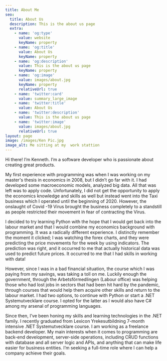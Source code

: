 ```yaml
---
title: About Me
seo:
  title: About Us
  description: This is the about us page
  extra:
    - name: 'og:type'
      value: website
      keyName: property
    - name: 'og:title'
      value: About Us
      keyName: property
    - name: 'og:description'
      value: This is the about us page
      keyName: property
    - name: 'og:image'
      value: images/about.jpg
      keyName: property
      relativeUrl: true
    - name: 'twitter:card'
      value: summary_large_image
    - name: 'twitter:title'
      value: About Us
    - name: 'twitter:description'
      value: This is the about us page
    - name: 'twitter:image'
      value: images/about.jpg
      relativeUrl: true
layout: page
image: /images/Ken Pic.jpg
image_alt: Me sitting at my  work stattion
---
```

Hi there! I’m Kenneth. I’m a software developer who is passionate about creating great products.

My first experience with programming was when I was working on my master's thesis in economics in 2008, but I didn’t go far with it. I had developed some macroeconomic models, analyzed big data. All that was left was to apply code. Unfortunately, I did not get the opportunity to apply the economics knowledge and skills as well but instead went into the Taxi business which I operated until the beginning of 2020. However, the onslaught of Covid -19 Virus brought the business completely to a standstill as people restricted their movement in fear of contracting the Virus.

I decided to try learning Python with the hope that I would get back into the labour market and that I would combine my economics background with programming. It was a radically different experience. I distinctly remember the moment it clicked; I was watching the forex charts, and they were predicting the price movements for the week by using indicators. The prediction was right, and it occurred to me that actually historical data was used to predict future prices. It occurred to me that I had skills in working with data!

However, since I was in a bad financial situation, the course which I was paying from my savings, was taking a toll on me. Luckily enough the government, through the Arbetsförmedlingen (Labour office) was helping those who had lost jobs in sectors that had been hit hard by the pandemic, through courses that would help them acquire other skills and return to the labour market.  I had two options, to continue with Python or start a .NET Systemutvecklare course. I opted for the latter as I would also have  C# among my arsenal of programming languages.

Since then, I’ve been honing my skills and learning technologies in the .NET family. I recently graduated from Lexicon Yrekesutbildning 7-month intensive .NET Systemutvecklare course. I am working as a freelance backend developer.  My main interests when it comes to programming are back-end development, server-side operations, including CRUD functions with database and all server logic and APIs, and anything that can make life easier for business entities. I’m seeking a full-time role where I can help a company achieve their goals.

